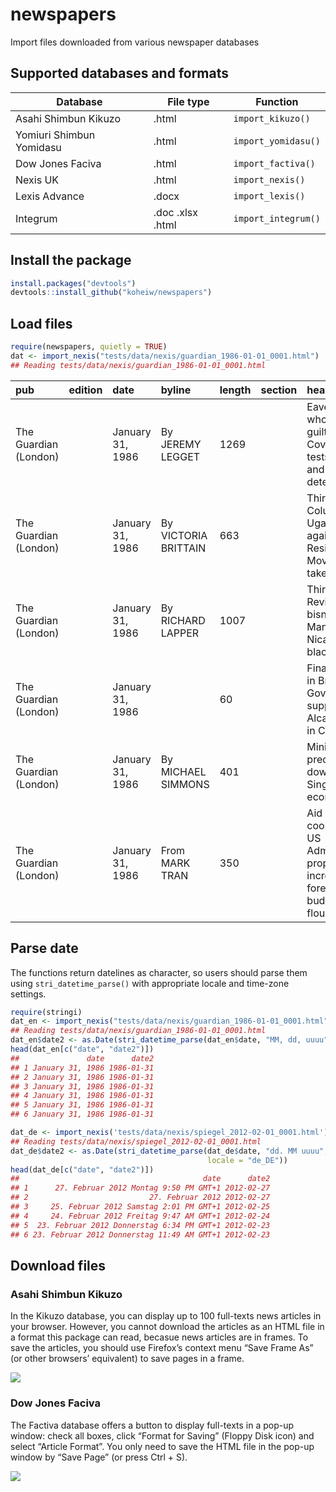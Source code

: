 
# newspapers

Import files downloaded from various newspaper databases

## Supported databases and formats

| Database                 | File type        | Function            |
|--------------------------|------------------|---------------------|
| Asahi Shimbun Kikuzo     | .html            | `import_kikuzo()`   |
| Yomiuri Shimbun Yomidasu | .html            | `import_yomidasu()` |
| Dow Jones Faciva         | .html            | `import_factiva()`  |
| Nexis UK                 | .html            | `import_nexis()`    |
| Lexis Advance            | .docx            | `import_lexis()`    |
| Integrum                 | .doc .xlsx .html | `import_integrum()` |

## Install the package

``` r
install.packages("devtools")
devtools::install_github("koheiw/newspapers")
```

## Load files

``` r
require(newspapers, quietly = TRUE)
dat <- import_nexis("tests/data/nexis/guardian_1986-01-01_0001.html")
## Reading tests/data/nexis/guardian_1986-01-01_0001.html
```

| pub                   | edition | date             | byline               | length | section | head                                                                                                      |
|:----------------------|:--------|:-----------------|:---------------------|:-------|:--------|:----------------------------------------------------------------------------------------------------------|
| The Guardian (London) |         | January 31, 1986 | By JEREMY LEGGET     | 1269   |         | Eavesdroppers who heard the guilty secrets / Covert nuclear tests by the US and Britain detected          |
| The Guardian (London) |         | January 31, 1986 | By VICTORIA BRITTAIN | 663    |         | Third World Column: Uganda tries again / National Resistance Movement takes power                         |
| The Guardian (London) |         | January 31, 1986 | By RICHARD LAPPER    | 1007   |         | Third World Review: A bad bisnes in Managua / Nicaragua’s black economy                                   |
| The Guardian (London) |         | January 31, 1986 |                      | 60     |         | Financial News in Brief / British Government support for ICI Alcan tax case in California                 |
| The Guardian (London) |         | January 31, 1986 | By MICHAEL SIMMONS   | 401    |         | Minister predicts downturn in Singaporean economy                                                         |
| The Guardian (London) |         | January 31, 1986 | From MARK TRAN       | 350    |         | Aid appeal get cool reception / US Administration’s proposals to increase the foreign aid budget flounder |

## Parse date

The functions return datelines as character, so users should parse them
using `stri_datetime_parse()` with appropriate locale and time-zone
settings.

``` r
require(stringi)
dat_en <- import_nexis("tests/data/nexis/guardian_1986-01-01_0001.html")
## Reading tests/data/nexis/guardian_1986-01-01_0001.html
dat_en$date2 <- as.Date(stri_datetime_parse(dat_en$date, "MM, dd, uuuu", tz = "GMT"))
head(dat_en[c("date", "date2")])
##               date      date2
## 1 January 31, 1986 1986-01-31
## 2 January 31, 1986 1986-01-31
## 3 January 31, 1986 1986-01-31
## 4 January 31, 1986 1986-01-31
## 5 January 31, 1986 1986-01-31
## 6 January 31, 1986 1986-01-31

dat_de <- import_nexis('tests/data/nexis/spiegel_2012-02-01_0001.html')
## Reading tests/data/nexis/spiegel_2012-02-01_0001.html
dat_de$date2 <- as.Date(stri_datetime_parse(dat_de$date, "dd. MM uuuu", tz = "CET", 
                                            locale = "de_DE"))
head(dat_de[c("date", "date2")])
##                                         date      date2
## 1      27. Februar 2012 Montag 9:50 PM GMT+1 2012-02-27
## 2                           27. Februar 2012 2012-02-27
## 3     25. Februar 2012 Samstag 2:01 PM GMT+1 2012-02-25
## 4     24. Februar 2012 Freitag 9:47 AM GMT+1 2012-02-24
## 5  23. Februar 2012 Donnerstag 6:34 PM GMT+1 2012-02-23
## 6 23. Februar 2012 Donnerstag 11:49 AM GMT+1 2012-02-23
```

## Download files

### Asahi Shimbun Kikuzo

In the Kikuzo database, you can display up to 100 full-texts news
articles in your browser. However, you cannot download the articles as
an HTML file in a format this package can read, becasue news articles
are in frames. To save the articles, you should use Firefox’s context
menu “Save Frame As” (or other browsers’ equivalent) to save pages in a
frame.

![](images/kikuzo.png)

### Dow Jones Faciva

The Factiva database offers a button to display full-texts in a pop-up
window: check all boxes, click “Format for Saving” (Floppy Disk icon)
and select “Article Format”. You only need to save the HTML file in the
pop-up window by “Save Page” (or press Ctrl + S).

![](images/factiva.png)
